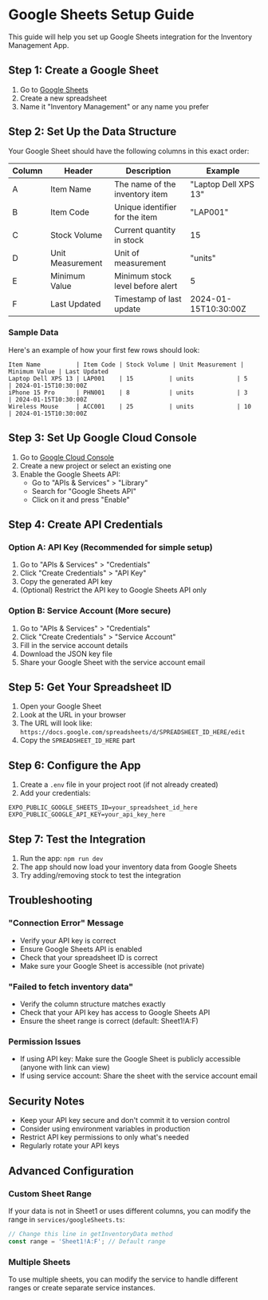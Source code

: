 # Google Sheets Setup Guide

This guide will help you set up Google Sheets integration for the Inventory Management App.

## Step 1: Create a Google Sheet

1. Go to [Google Sheets](https://sheets.google.com)
2. Create a new spreadsheet
3. Name it "Inventory Management" or any name you prefer

## Step 2: Set Up the Data Structure

Your Google Sheet should have the following columns in this exact order:

| Column | Header | Description | Example |
|--------|--------|-------------|---------|
| A | Item Name | The name of the inventory item | "Laptop Dell XPS 13" |
| B | Item Code | Unique identifier for the item | "LAP001" |
| C | Stock Volume | Current quantity in stock | 15 |
| D | Unit Measurement | Unit of measurement | "units" |
| E | Minimum Value | Minimum stock level before alert | 5 |
| F | Last Updated | Timestamp of last update | 2024-01-15T10:30:00Z |

### Sample Data

Here's an example of how your first few rows should look:

```
Item Name          | Item Code | Stock Volume | Unit Measurement | Minimum Value | Last Updated
Laptop Dell XPS 13 | LAP001    | 15          | units            | 5             | 2024-01-15T10:30:00Z
iPhone 15 Pro      | PHN001    | 8           | units            | 3             | 2024-01-15T10:30:00Z
Wireless Mouse     | ACC001    | 25          | units            | 10            | 2024-01-15T10:30:00Z
```

## Step 3: Set Up Google Cloud Console

1. Go to [Google Cloud Console](https://console.cloud.google.com/)
2. Create a new project or select an existing one
3. Enable the Google Sheets API:
   - Go to "APIs & Services" > "Library"
   - Search for "Google Sheets API"
   - Click on it and press "Enable"

## Step 4: Create API Credentials

### Option A: API Key (Recommended for simple setup)

1. Go to "APIs & Services" > "Credentials"
2. Click "Create Credentials" > "API Key"
3. Copy the generated API key
4. (Optional) Restrict the API key to Google Sheets API only

### Option B: Service Account (More secure)

1. Go to "APIs & Services" > "Credentials"
2. Click "Create Credentials" > "Service Account"
3. Fill in the service account details
4. Download the JSON key file
5. Share your Google Sheet with the service account email

## Step 5: Get Your Spreadsheet ID

1. Open your Google Sheet
2. Look at the URL in your browser
3. The URL will look like: `https://docs.google.com/spreadsheets/d/SPREADSHEET_ID_HERE/edit`
4. Copy the `SPREADSHEET_ID_HERE` part

## Step 6: Configure the App

1. Create a `.env` file in your project root (if not already created)
2. Add your credentials:

```env
EXPO_PUBLIC_GOOGLE_SHEETS_ID=your_spreadsheet_id_here
EXPO_PUBLIC_GOOGLE_API_KEY=your_api_key_here
```

## Step 7: Test the Integration

1. Run the app: `npm run dev`
2. The app should now load your inventory data from Google Sheets
3. Try adding/removing stock to test the integration

## Troubleshooting

### "Connection Error" Message

- Verify your API key is correct
- Ensure Google Sheets API is enabled
- Check that your spreadsheet ID is correct
- Make sure your Google Sheet is accessible (not private)

### "Failed to fetch inventory data"

- Verify the column structure matches exactly
- Check that your API key has access to Google Sheets API
- Ensure the sheet range is correct (default: Sheet1!A:F)

### Permission Issues

- If using API key: Make sure the Google Sheet is publicly accessible (anyone with link can view)
- If using service account: Share the sheet with the service account email

## Security Notes

- Keep your API key secure and don't commit it to version control
- Consider using environment variables in production
- Restrict API key permissions to only what's needed
- Regularly rotate your API keys

## Advanced Configuration

### Custom Sheet Range

If your data is not in Sheet1 or uses different columns, you can modify the range in `services/googleSheets.ts`:

```typescript
// Change this line in getInventoryData method
const range = 'Sheet1!A:F'; // Default range
```

### Multiple Sheets

To use multiple sheets, you can modify the service to handle different ranges or create separate service instances. 